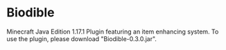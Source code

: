 # Biodible
Minecraft Java Edition 1.17.1 Plugin featuring an item enhancing system.
To use the plugin, please download "Biodible-0.3.0.jar".
